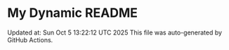 # My Dynamic README
Updated at: Sun Oct  5 13:22:12 UTC 2025
This file was auto-generated by GitHub Actions.
